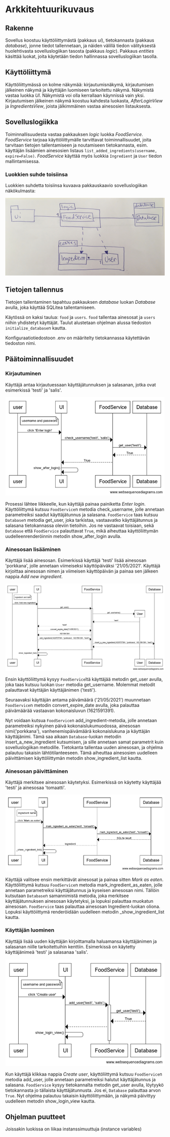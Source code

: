 # Arkkitehtuurikuvaus

## Rakenne
Sovellus koostuu käyttöliittymästä (pakkaus _ui_), tietokannasta (pakkaus _database_), jonne tiedot tallennetaan, ja näiden välillä tiedon välityksestä huolehtivasta sovelluslogiikan tasosta (pakkaus _logic_). Pakkaus _entities_ käsittää luokat, joita käytetään tiedon hallinnassa sovelluslogiikan tasolla.

## Käyttöliittymä
Käyttöliittymässä on kolme näkymää: kirjautumisnäkymä, kirjautumisen jälkeinen näkymä ja käyttäjän luomiseen tarkoitettu näkymä. Näkymistä vastaa luokka _UI_. Näkymistä voi olla kerrallaan käynnissä vain yksi. Kirjautumisen jälkeinen näkymä koostuu kahdesta luokasta, _AfterLoginView_ ja _IngredientsView_, joista jälkimmäinen vastaa ainesosien listauksesta.

## Sovelluslogiikka
Toiminnallisuudesta vastaa pakkauksen _logic_ luokka _FoodService_. _FoodService_ tarjoaa käyttöliittymälle tarvittavat toiminnallisuudet, joita tarvitaan tietojen tallentamiseen ja noutamiseen tietokannasta, esim. käyttäjän lisäämien ainesosien listaus ```list_added_ingredients(username, expire=False)```. _FoodService_ käyttää myös luokkia ```Ingredient``` ja ```User``` tiedon mallintamisessa.

### Luokkien suhde toisiinsa
Luokkien suhdetta toisiinsa kuvaava pakkauskaavio sovelluslogiikan näkökulmasta:

![Pakkauskaavio](https://github.com/jupouta/ohjelmistotekniikka/blob/master/dokumentaatio/kuvat/pakkauskaavio.jpg)

## Tietojen tallennus
Tietojen tallentaminen tapahtuu pakkauksen _database_ luokan _Database_ avulla, joka käyttää SQLitea tallentamiseen.

Käytössä on kaksi taulua: ```food``` ja ```users```. ```food``` tallentaa ainesosat ja ```users``` niihin yhdistetyt käyttäjät. Taulut alustetaan ohjelman alussa tiedoston ```initialize_database```n kautta.

Konfiguraatiotiedostoon .env on määritelty tietokannassa käytettävän tiedoston nimi.

## Päätoiminnallisuudet


### Kirjautuminen

Käyttäjä antaa kirjautuessaan käyttäjätunnuksen ja salasanan, jotka ovat esimerkissä 'testi' ja 'salis'.

![Sekvenssikaavio_kirjautumisesta](https://github.com/jupouta/ohjelmistotekniikka/blob/master/dokumentaatio/kuvat/sekvenssikaavio_kirjautuminen.png)

Prosessi lähtee liikkeelle, kun käyttäjä painaa painiketta _Enter login_. Käyttöliittymä kutsuu ```FoodService```n metodia check_username, jolle annetaan parametreiksi saadut käyttäjätunnus ja salasana. ```FoodService``` taas kutsuu ```Database```n metodia get_user, joka tarkistaa, vastaavatko käyttäjätunnus ja salasana tietokannassa oleviin tietoihin. Jos ne vastaavat toisiaan, sekä ```Database``` että ```FoodService``` palauttavat ```True```, mikä aiheuttaa käyttöliittymän uudelleenrenderöinnin metodin show_after_login avulla.

### Ainesosan lisääminen
Käyttäjä lisää ainesosan. Esimerkissä käyttäjä 'testi' lisää ainesosan 'porkkana', jolle annetaan viimeiseksi käyttöpäiväksi '21/05/2021'. Käyttäjä kirjoittaa ainesosan nimen ja viimeisen käyttöpäivän ja painaa sen jälkeen nappia _Add new ingredient_.

![Sekvenssikaavio lisäämisestä](https://github.com/jupouta/ohjelmistotekniikka/blob/master/dokumentaatio/kuvat/sekvenssikaavio_ainesosan_lisaaminen.png)

Ensin käyttöliittymä kysyy `FoodService`ltä käyttäjää metodin get_user avulla, joka taas kutsuu luokan `User` metodia get_username. Molemmat metodit palauttavat käyttäjän käyttäjänimen ('testi').

Seuraavaksi käyttäjän antama päivämäärä ('21/05/2021') muunnetaan `FoodService`n metodin convert_expire_date avulla, joka palauttaa päivämäärää vastaavan kokonaisluvun (1621591391).

Nyt voidaan kutsua `FoodService`n add_ingredient-metodia, jolle annetaan parametreiksi nykyinen päivä kokonaislukumuodossa, ainesosan nimi('porkkana'), vanhenemispäivämäärä kokonaislukuna ja käyttäjän käyttäjänimi. Tämä saa aikaan `Database`-luokan metodin insert_a_new_ingredient kutsumisen, ja sille annetaan samat parametrit kuin sovelluslogiikan metodille. Tietokanta tallentaa uuden ainesosan, ja ohjelma palautuu takaisin lähtötilanteeseen. Tämä aiheuttaa ainesosien uudelleen päivittämisen käyttöliittymän metodin show_ingredient_list kautta.

### Ainesosan päivittäminen
Käyttäjä merkitsee ainesosan käytetyksi. Esimerkissä on käytetty käyttäjää 'testi' ja ainesosaa 'tomaatti'.

![Sekvenssikaavio päivittämisestä](https://github.com/jupouta/ohjelmistotekniikka/blob/master/dokumentaatio/kuvat/sekvenssikaavio_ainesosan_merkitseminen.png)

Käyttäjä valitsee ensin merkittävät ainesosat ja painaa sitten _Mark as eaten_. Käyttöliittymä kutsuu ```FoodService```n metodia mark_ingredient_as_eaten, jolle annetaan parametreiksi käyttäjätunnus ja kyseisen ainesosan nimi. Tällöin kutsutaan ```Database```n samannimistä metodia, joka merkitsee käyttäjätunnuksen ainesosan käytetyksi, ja lopuksi palauttaa muokatun ainesosan. ```FoodService``` taas palauttaa ainesosan Ingredient-luokan oliona. Lopuksi käyttöiittymä renderöidään uudelleen metodin _show_ingredient_list kautta.

### Käyttäjän luominen
Käyttäjä lisää uuden käyttäjän kirjoittamalla haluamansa käyttäjänimen ja salasanan niille tarkoitettuihin kenttiin. Esimerkissä on käytetty käyttäjänimeä 'testi' ja salasanaa 'salis'.

![Sekvenssikaavio käyttäjän lisäämisestä](https://github.com/jupouta/ohjelmistotekniikka/blob/master/dokumentaatio/kuvat/sekvenssikaavio_kayttajan_lisaaminen.png)

Kun käyttäjä klikkaa nappia _Create user_, käyttöliittymä kutsuu ```FoodService```n metodia add_user, jolle annetaan parametreiksi halutut käyttäjätunnus ja salasana. ```FoodService``` kysyy tietokannalta metodin get_user avulla, löytyykö tietokannasta jo tällaista käyttäjätunnusta. Jos ei, `Database` palauttaa arvon `True`. Nyt ohjelma palautuu takaisin käyttöliittymään, ja näkymä päivittyy uudelleen metodin show_login_view kautta.

## Ohjelman puutteet

Joissakin luokissa on liikaa instanssimuuttuja (instance variables)